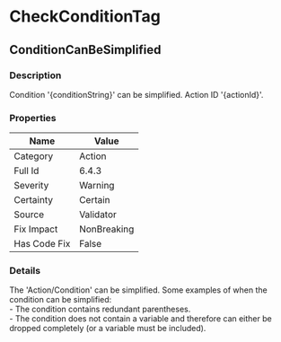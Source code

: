 ﻿---  
uid: Validator_6_4_3  
---

# CheckConditionTag

## ConditionCanBeSimplified

### Description

Condition '{conditionString}' can be simplified. Action ID '{actionId}'.

### Properties

| Name         | Value       |
| ------------ | ----------- |
| Category     | Action      |
| Full Id      | 6.4.3       |
| Severity     | Warning     |
| Certainty    | Certain     |
| Source       | Validator   |
| Fix Impact   | NonBreaking |
| Has Code Fix | False       |

### Details

The 'Action\/Condition' can be simplified. Some examples of when the condition can be simplified:  
  \- The condition contains redundant parentheses.  
  \- The condition does not contain a variable and therefore can either be dropped completely (or a variable must be included).

